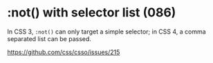 # :not() with selector list (086)

In CSS 3, `:not()` can only target a simple selector; in CSS 4, a comma
separated list can be passed.

https://github.com/css/csso/issues/215
